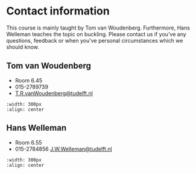 # Contact information

This course is mainly taught by Tom van Woudenberg. Furthermore, Hans Welleman teaches the topic on buckling. Please contact us if you've any questions, feedback or when you've personal circumstances which we should know.

## Tom van Woudenberg
- Room 6.45
- 015-2789739
- T.R.vanWoudenberg@tudelft.nl

```{figure} figures/Tom.jpg
:width: 300px
:align: center
```

## Hans Welleman
- Room 6.55
- 015-2784856
J.W.Welleman@tudelft.nl

```{figure} figures/Hans.jpg
:width: 300px
:align: center
```